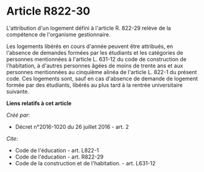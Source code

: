 # Article R822-30

L'attribution d'un logement défini à l'article R. 822-29 relève de la compétence de l'organisme gestionnaire. 

Les logements libérés en cours d'année peuvent être attribués, en l'absence de demandes formées par les étudiants et les
catégories de personnes mentionnées à l'article L. 631-12 du code de construction de l'habitation, à d'autres personnes âgées
de moins de trente ans et aux personnes mentionnées au cinquième alinéa de l'article L. 822-1 du présent code. Ces logements
sont, sauf en cas d'absence de demande de logement formée par des étudiants, libérés au plus tard à la rentrée universitaire
suivante.

**Liens relatifs à cet article**

_Créé par_:

  - Décret n°2016-1020 du 26 juillet 2016 - art. 2

_Cite_:

  - Code de l'éducation - art. L822-1
  - Code de l'éducation - art. R822-29
  - Code de la construction et de l'habitation. - art. L631-12
